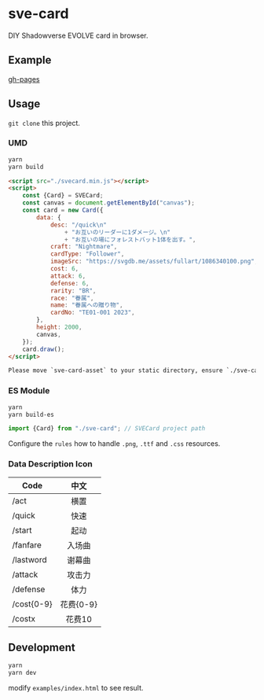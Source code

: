 # sve-card

DIY Shadowverse EVOLVE card in browser.

## Example

[gh-pages](https://haoxuan8.github.io/sve-card/)

## Usage

`git clone` this project.

### UMD

```bash
yarn
yarn build
```

```html
<script src="./svecard.min.js"></script>
<script>
    const {Card} = SVECard;
    const canvas = document.getElementById("canvas");
    const card = new Card({
        data: {
            desc: "/quick\n"
                + "お互いのリーダーに1ダメージ。\n"
                + "お互いの場にフォレストバット1体を出す。",
            craft: "Nightmare",
            cardType: "Follower",
            imageSrc: "https://svgdb.me/assets/fullart/1086340100.png",
            cost: 6,
            attack: 6,
            defense: 6,
            rarity: "BR",
            race: "眷属",
            name: "眷属への贈り物",
            cardNo: "TE01-001 2023",
        },
        height: 2000,
        canvas,
    });
    card.draw();
</script>

Please move `sve-card-asset` to your static directory, ensure `./sve-card-asset/***.png` can be accessed.
```

### ES Module

```bash
yarn
yarn build-es
```

```javascript
import {Card} from "./sve-card"; // SVECard project path
```

Configure the `rules` how to handle `.png`, `.ttf` and `.css` resources.

### Data Description Icon

| Code       |   中文    |
|------------|:-------:|
| /act       |   横置    |
| /quick     |   快速    |
| /start     |   起动    |
| /fanfare   |   入场曲   |
| /lastword  |   谢幕曲   |
| /attack    |   攻击力   |
| /defense   |   体力    |
| /cost{0-9} | 花费{0-9} |  
| /costx|  花费10   |

## Development

```bash
yarn
yarn dev
```

modify `examples/index.html` to see result.
